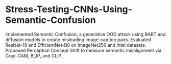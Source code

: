# Stress-Testing-CNNs-Using-Semantic-Confusion
Implemented Semantic Confusion, a generative OOD attack using BART and diffusion models to create misleading image-caption pairs. Evaluated ResNet-18 and EfficientNet-B0 on ImageNet256 and Intel datasets. Proposed Perceptual Concept Shift to measure semantic misalignment via Grad-CAM, BLIP, and CLIP.
